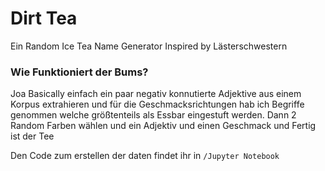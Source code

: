 # Dirt Tea

Ein Random Ice Tea Name Generator
Inspired by Lästerschwestern

### Wie Funktioniert der Bums?
Joa Basically einfach ein paar negativ konnutierte Adjektive aus einem Korpus extrahieren und für die Geschmacksrichtungen hab ich Begriffe genommen welche größtenteils als Essbar eingestuft werden.
Dann 2 Random Farben wählen und ein Adjektiv und einen Geschmack und Fertig ist der Tee

Den Code zum erstellen der daten findet ihr in `/Jupyter Notebook` 
